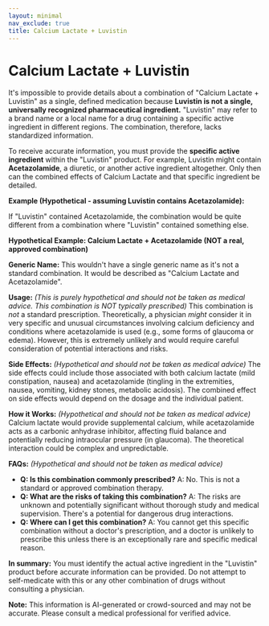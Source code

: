 ```yaml
---
layout: minimal
nav_exclude: true
title: Calcium Lactate + Luvistin
---
```


# Calcium Lactate + Luvistin

It's impossible to provide details about a combination of "Calcium Lactate + Luvistin" as a single, defined medication because **Luvistin is not a single, universally recognized pharmaceutical ingredient.**  "Luvistin" may refer to a brand name or a local name for a drug containing a specific active ingredient in different regions.  The combination, therefore, lacks standardized information.


To receive accurate information, you must provide the **specific active ingredient** within the "Luvistin" product.  For example, Luvistin might contain  **Acetazolamide**, a diuretic,  or another active ingredient altogether.  Only then can the combined effects of Calcium Lactate and that specific ingredient be detailed.


**Example (Hypothetical - assuming Luvistin contains Acetazolamide):**

If "Luvistin" contained Acetazolamide, the combination would be quite different from a combination where "Luvistin" contained something else.


**Hypothetical Example: Calcium Lactate + Acetazolamide (NOT a real, approved combination)**

**Generic Name:**  This wouldn't have a single generic name as it's not a standard combination.  It would be described as "Calcium Lactate and Acetazolamide".

**Usage:**  *(This is purely hypothetical and should not be taken as medical advice.  This combination is NOT typically prescribed)* This combination is *not* a standard prescription.  Theoretically, a physician *might* consider it in very specific and unusual circumstances involving calcium deficiency and conditions where acetazolamide is used (e.g., some forms of glaucoma or edema).  However, this is extremely unlikely and would require careful consideration of potential interactions and risks.

**Side Effects:** *(Hypothetical and should not be taken as medical advice)* The side effects could include those associated with both calcium lactate (mild constipation, nausea) and acetazolamide (tingling in the extremities, nausea, vomiting, kidney stones, metabolic acidosis). The combined effect on side effects would depend on the dosage and the individual patient.

**How it Works:** *(Hypothetical and should not be taken as medical advice)* Calcium lactate would provide supplemental calcium, while acetazolamide acts as a carbonic anhydrase inhibitor, affecting fluid balance and potentially reducing intraocular pressure (in glaucoma). The theoretical interaction could be complex and unpredictable.


**FAQs:** *(Hypothetical and should not be taken as medical advice)*

* **Q: Is this combination commonly prescribed?** A: No. This is not a standard or approved combination therapy.
* **Q: What are the risks of taking this combination?** A: The risks are unknown and potentially significant without thorough study and medical supervision.  There's a potential for dangerous drug interactions.
* **Q: Where can I get this combination?** A: You cannot get this specific combination without a doctor's prescription, and a doctor is unlikely to prescribe this unless there is an exceptionally rare and specific medical reason.


**In summary:**  You must identify the actual active ingredient in the "Luvistin" product before accurate information can be provided.  Do not attempt to self-medicate with this or any other combination of drugs without consulting a physician.


**Note:** This information is AI-generated or crowd-sourced and may not be accurate. Please consult a medical professional for verified advice.